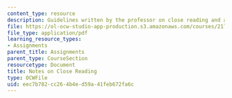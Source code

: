 ```yaml
---
content_type: resource
description: Guidelines written by the professor on close reading and analysis.
file: https://ol-ocw-studio-app-production.s3.amazonaws.com/courses/21l-003-introduction-to-fiction-fall-2003/eec7b782cc264b4ed59a41feb672fa6c_notes_on_close_reading.pdf
file_type: application/pdf
learning_resource_types:
- Assignments
parent_title: Assignments
parent_type: CourseSection
resourcetype: Document
title: Notes on Close Reading
type: OCWFile
uid: eec7b782-cc26-4b4e-d59a-41feb672fa6c
---
```

